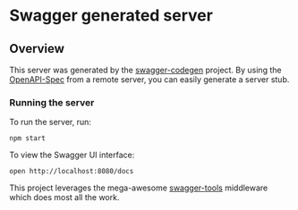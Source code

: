 # Swagger generated server

## Overview

This server was generated by the [swagger-codegen](https://github.com/swagger-api/swagger-codegen) project. By using
the [OpenAPI-Spec](https://github.com/OAI/OpenAPI-Specification) from a remote server, you can easily generate a server
stub.

### Running the server

To run the server, run:

```
npm start
```

To view the Swagger UI interface:

```
open http://localhost:8080/docs
```

This project leverages the mega-awesome [swagger-tools](https://github.com/apigee-127/swagger-tools) middleware which
does most all the work.

